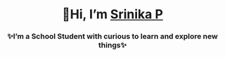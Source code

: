 <div align = "center">
 
  # 👋Hi, I’m [Srinika P](https://github.com/Srinika15) 

  ### ✨I’m a School Student with curious to learn and explore new things✨

</div>

<!---
Srinika15/Srinika15 is a ✨ special ✨ repository because its `README.md` (this file) appears on your GitHub profile.
You can click the Preview link to take a look at your changes.
--->
